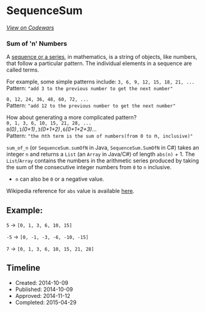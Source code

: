 # SequenceSum
[*View on Codewars*](https://www.codewars.com/kata/sequencesum)

### Sum of 'n' Numbers
A [sequence or a series][1], in mathematics, is a string of objects, like numbers, that follow a particular pattern. The individual elements in a sequence are called terms.

For example, some simple patterns include: 
`3, 6, 9, 12, 15, 18, 21, ...`  
Pattern: `"add 3 to the previous number to get the next number"`

`0, 12, 24, 36, 48, 60, 72, ...`  
Pattern: `"add 12 to the previous number to get the next number"`

How about generating a more complicated pattern?  
`0, 1, 3, 6, 10, 15, 21, 28, ...`  
`0`_(0)_`,1`_(0+1)_`,3`_(0+1+2)_`,6`_(0+1+2+3)_...  
Pattern: `"the `n`th term is the sum of numbers(from 0 to `n`, inclusive)"`  

`sum_of_n` (or `SequenceSum.sumOfN` in Java, `SequenceSum.SumOfN` in C#) takes an integer `n` and returns a `List` (an `Array` in Java/C#) of length `abs(n)` + 1. The `List`/`Array` contains the numbers in the arithmetic series produced by taking the sum of the consecutive integer numbers from `0` to `n` inclusive.

- `n` can also be `0` or a negative value. 

Wikipedia reference for `abs` value is available [here](https://en.wikipedia.org/wiki/Absolute_value).

## Example: 

 `5` -> `[0, 1, 3, 6, 10, 15]`

 `-5` -> `[0, -1, -3, -6, -10, -15]`
 
 `7` -> `[0, 1, 3, 6, 10, 15, 21, 28]`
 
 [1]: http://world.mathigon.org/Sequences

## Timeline
- Created: 2014-10-09
- Published: 2014-10-09
- Approved: 2014-11-12
- Completed: 2015-04-29